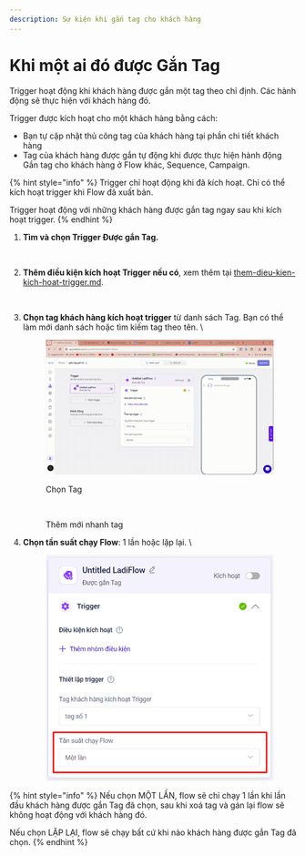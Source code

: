 ```yaml
---
description: Sự kiện khi gắn tag cho khách hàng
---
```


# Khi một ai đó được Gắn Tag

Trigger hoạt động khi khách hàng được gắn một tag theo chỉ định. Các hành động sẽ thực hiện với khách hàng đó.

Trigger được kích hoạt cho một khách hàng bằng cách:

* Bạn tự cập nhật thủ công tag của khách hàng tại phần chi tiết khách hàng
* Tag của khách hàng được gắn tự động khi được thực hiện hành động Gắn tag cho khách hàng ở Flow khác, Sequence, Campaign.

{% hint style="info" %}
Trigger chỉ hoạt động khi đã kích hoạt. Chỉ có thể kích hoạt trigger khi Flow đã xuất bản.

Trigger hoạt động với những khách hàng được gắn tag ngay sau khi kích hoạt trigger.
{% endhint %}

1. **Tìm và chọn Trigger Được gắn Tag.**

<figure><img src="https://lh6.googleusercontent.com/z16e3Xl2IQy2TRzDrEsesMTjtjcvCH13ufTk4T5cNbksAdKHxjCH48w0NXJHDUjLfy__6AXadp8u3Isl_6CvHipmAe8wVil1v26EzLLaJGjwGF7sYhacf0BGZJEQGuJevMhttf2R-3tlKAy8pNTNT-I" alt=""><figcaption></figcaption></figure>

2. **Thêm điều kiện kích hoạt Trigger nếu có**, xem thêm tại [them-dieu-kien-kich-hoat-trigger.md](them-dieu-kien-kich-hoat-trigger.md "mention").

<figure><img src="https://lh3.googleusercontent.com/KDuGg-4CQcwTlSCxIiI5a8vO_VIQ7EJ4nyj486blJB8SP1q9OEzhjXFe1FU3enBAOTfLRKXjy1w3M2cp0Lwf3wCIVIbqa5wpO_6UslA2zkxXj5Hd51r9KAXBLg-Nx3zmdfmzImT3Gm3azZ85PJjQm9M" alt=""><figcaption></figcaption></figure>

3.  **Chọn tag khách hàng kích hoạt trigger** từ danh sách Tag. Bạn có thể làm mới danh sách hoặc tìm kiếm tag theo tên. \


    <figure><img src="../../../.gitbook/assets/Chon tag.gif" alt="" width="563"><figcaption><p>Chọn Tag</p></figcaption></figure>



    <figure><img src="../../../.gitbook/assets/LadiFlow _ Customer Engagement Platform - Automation - Google Chrome 2024-05-16 13-29-28 (1).gif" alt="" width="563"><figcaption><p>Thêm mới nhanh tag</p></figcaption></figure>
4.  **Chọn tần suất chạy Flow**: 1 lần hoặc lặp lại. \


    <figure><img src="../../../.gitbook/assets/image (684).png" alt="" width="474"><figcaption></figcaption></figure>

{% hint style="info" %}
Nếu chọn MỘT LẦN, flow sẽ chỉ chạy 1 lần khi lần đầu khách hàng được gắn Tag đã chọn, sau khi xoá tag và gán lại flow sẽ không hoạt động với khách hàng đó.&#x20;

Nếu chọn LẶP LẠI, flow sẽ chạy bất cứ khi nào khách hàng được gắn Tag đã chọn.
{% endhint %}
